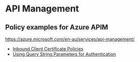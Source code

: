# API Management
## Policy examples for Azure APIM

https://azure.microsoft.com/en-au/services/api-management/


- [Inbound Client Certificate Policies](./Policy/InboundClientCertificates)
- [Using Query String Parameters for Authentication](./Policy/QueryStringApiKeyAuth)